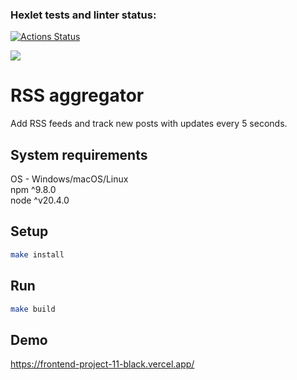 ### Hexlet tests and linter status:
[![Actions Status](https://github.com/vlvch/frontend-project-11/actions/workflows/hexlet-check.yml/badge.svg)](https://github.com/vlvch/frontend-project-11/actions)

<a href="https://codeclimate.com/github/vlvch/frontend-project-11/maintainability"><img src="https://api.codeclimate.com/v1/badges/f663abd8a8c34f90e84d/maintainability" /></a>

# RSS aggregator
Add RSS feeds and track new posts with updates every 5 seconds.

## System requirements
OS - Windows/macOS/Linux <br/>
npm ^9.8.0 <br/>
node ^v20.4.0

## Setup 
```bash
make install
```

## Run 
```bash
make build
```

## Demo
https://frontend-project-11-black.vercel.app/

